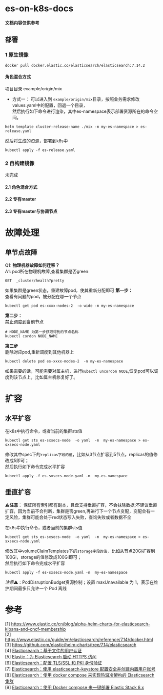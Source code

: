 # es-on-k8s-docs
**文档内容仅供参考**       

## 部署
### 1 原生镜像
```
docker pull docker.elastic.co/elasticsearch/elasticsearch:7.14.2
```

#### 角色混合方式   
项目目录 example/origin/mix

* 方式一：
可以进入到 `example/origin/mix`目录，按照业务需求修改values.yaml中的配置，回退一个目录，   
 然后执行如下命令进行渲染，其中es-namespace表示部署资源所在的命令空间。
```
helm template cluster-release-name ./mix -n my-es-namespace > es-release.yaml
```
然后将生成的资源，部署到k8s中    
```
kubectl apply -f es-release.yaml     
```

### 2 自构建镜像
 未完成  
#### 2.1 角色混合方式
 
#### 2.2 专有master  


#### 2.3 专有master与协调节点  


# 故障处理     
## 单节点故障     
Q1: **物理机器故障如何迁移？**      
A1: pod所在物理机故障,查看集群是否green 
```
GET  _cluster/health?pretty
```
如果集群是green状态，重建故障pod，使其重新分配即可
**第一步：**     
查看有问题的pod，被分配在哪一个节点
```
kubectl get pod es-xxxx-nodes-2  -o wide -n my-es-namespace
```
**第二步：**    
禁止调度到当前节点
```
# NODE_NAME 为第一步获取得到的节点名称
kubectl cordon NODE_NAME
```

**第三步**   
删除对应pod,重新调度到其他机器上       
```
kubectl delete pod es-xxxx-nodes-2  -n my-es-namespace     
```
如果需要的话，可能需要对属主机，进行`kubectl uncordon NODE`,恢复pod可以调度到该节点上，比如属主机修复好了。     

# 扩容 
## 水平扩容   
在k8s中执行命令，或者当前的集群sts值
```
kubectl get sts es-sxsecs-node  -o yaml  -n  my-es-namespace > es-sxsecs-node.yaml
```
修改其中spec下的`replicas字段的值`，比如从3节点扩容到5节点，replicas的值修改成5即可；   
然后执行如下命令完成水平扩容     
```
kubectl apply -f es-sxsecs-node.yaml -n  my-es-namespace
```


## 垂直扩容
**⚠注意️**： 保证所有索引都有副本，且盘支持垂直扩容，不会抹除数据;不建议垂直扩容，因为当前不会判断，集群是否green,再进行下一个节点变配，变配会有一定风险，集群可能会处于red状态写入失败，查询失败或者数据不全    

在k8s中执行命令，或者当前的集群sts值
```
kubectl get sts es-sxsecs-node  -o yaml  -n  my-es-namespace > es-sxsecs-node.yaml
```
修改其中volumeClaimTemplates下的`storage字段的值`，比如从节点20Gi扩容到100Gi，storage的值修改成100Gi即可；   
然后执行如下命令完成水平扩容
```
kubectl apply -f es-sxsecs-node.yaml -n  my-es-namespace
```

*注意*⚠️：PodDisruptionBudget资源控制；设置 maxUnavailable 为 1，表示在维护期间最多只允许一个 Pod 离线  


# 参考 
[1] https://www.elastic.co/cn/blog/alpha-helm-charts-for-elasticsearch-kibana-and-cncf-membership    
[2] https://www.elastic.co/guide/en/elasticsearch/reference/7.14/docker.html    
[3] https://github.com/elastic/helm-charts/tree/7.14/elasticsearch       
[4] [Elasticsearch：基于文件的用户认证](https://elasticstack.blog.csdn.net/article/details/128341242)    
[5] [Elastic：为 Elasticsearch 启动 HTTPS 访问](https://elasticstack.blog.csdn.net/article/details/105044365)     
[6] [Elasticsearch：配置 TLS/SSL 和 PKI 身份验证](https://elasticstack.blog.csdn.net/article/details/120568128)    
[7] [Elasticsearch：使用 elasticsearch-keystore 配置安全并创建内置用户账号](https://elasticstack.blog.csdn.net/article/details/113172420)     
[8] [Elasticsearch：使用 docker compose 来实现热温冷架构的 Elasticsearch 集群](https://elasticstack.blog.csdn.net/article/details/127896705)    
[9] [Elasticsearch：使用 Docker compose 来一键部署 Elastic Stack 8.x](https://elasticstack.blog.csdn.net/article/details/123958356)    
